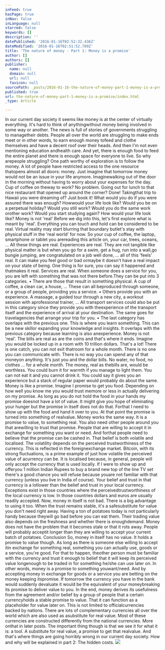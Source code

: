 ```yaml
---
inFeed: true
hasPage: true
inNav: false
inLanguage: null
starred: false
keywords: []
description: ''
datePublished: '2016-01-16T02:52:32.436Z'
dateModified: '2016-01-16T02:51:52.789Z'
title: 'The nature of money - Part 1: Money is a promise'
author: []
authors: []
publisher:
  name: null
  domain: null
  url: null
  favicon: null
sourcePath: _posts/2016-01-16-the-nature-of-money-part-1-money-is-a-promise.md
published: true
url: the-nature-of-money-part-1-money-is-a-promise/index.html
_type: Article

---
```

In our current day society it seems like money is at the center of virtually everything. It's hard to think of anythingwithout money being involved in some way or another. The news is full of stories of governments struggling to managetheir debts. People all over the world are struggling to make ends meet or in other words, to earn enough money tofeed and clothe themselves and have a decent roof over their heads. And then I'm not even mentioning education andhealth care.
And yet, there is enough food to feed the entire planet and there is enough space for everyone to live. So why arepeople struggling?
One path worthy of exploration is to follow the money. A lot of people have restricted access to the one resource thatopens almost all doors: money. Just imagine that tomorrow money would not be an issue in your life anymore. Imaginewalking out of the door in the morning without having to worry about your expenses for the day. Cup of coffee on theway to work? No problem. Going out for lunch to that nice restaurant that opened up around the corner? Done! Takingthat trip to Hawaii you were dreaming of? Just book it! What would you do if you were assured there was enough? Howwould your life look like? Would you be on a perpetual holiday? Would you still work? Would you do the same work orother work? Would you start studying again? How would your life look like?
Money is not 'real'
Before we dig into this, let's first explore what is meant by 'real'.
Everything you can touch and hold can be considered to be real. Virtual reality may start blurring that boundary butlet's stay with physical stuff in the 'real world' for now. So your cup of coffee, the laptop, smartphone or tablet you arereading this article on, your car, trees, oceans, ... All these things are real.
Experiences are real. They are not tangible like physical matter is but when you go for a swim, get a hug, run into a wall,go bungie jumping, are congratulated on a job well done, ... all of this 'feels' real. It can make you feel good or bad ormaybe it doesn't have a real impact on your state of being. One thing is for sure, you can say it happened and thatmakes it real.
Services are real. When someone does a service for you, you are left with something that was not there before.They can be put into 3 categories.
• There are those that result in something physical. A cup of coffee, a clean car, a house, ... These can all beproduced through someone, or a group of people, providing you a service.
• Others provide you with an experience. A massage, a guided tour through a new city, a workout session with aprofessional trainer, ... All transport services could also be put in this category since they provide you with theexperience of the transport itself and the experience of arrival at your destination. The same goes for travelagencies that arrange your trip for you.
• The last category has overlaps with the previous one. This is where you learn something. This can be a new skillor expanding your knowledge and insights. It overlaps with the previous category because learning is also anexperience.
Money is not 'real'. The bills are real as are the coins and that's where it ends.
Imagine you would be locked up in a room with 10 trillion dollars. That's a lot! There is one catch, you can not exit thatroom for a whole month. There is no one you can communicate with. There is no way you can spend any of that moneyon anything. It's just you and the dollar bills. No water, no food, no clothes ... for a whole month. The money, real as thebills are, would be worthless. You could burn it for warmth if you manage to light them. You can not eat it and you cannot drink it. You could say it gives you an experience but a stack of regular paper would probably do about the same.
Money is like a promise. Imagine I promise to get you food. Depending on how well you know me you would trust memore or less in actually delivering on my promise. As long as you do not hold the food in your hands my promise doesnot have a lot of value. It might give you hope of eliminating your hunger but the promise in itself does not do that. Forthat I need to show up with the food and hand it over to you. At that point the promise is turned into something of realvalue.
Money works the same way. It is a promise to value, to something real. You also need other people around you that arewilling to trust that promise. People that are willing to accept it in exchange for something you want or need. And forthat people need to believe that the promise can be cashed in. That belief is both volatile and localised.
The volatility depends on the perceived trustworthiness of the currency. This is reflected in the foreignexchange market. Bitcoin, with its strong fluctuations, is a prime example of just how volatile the perceived value of acurrency can be.
It is localised because, in general, people will only accept the currency that is used locally. If I were to show up and offeryou 1 million Indian Rupees to buy a brand new top of the line TV set there's a good chance you will refuse because youare not familiar with that currency (unless you live in India of course). Your belief and trust in that currency is a lotlower than the belief and trust in your local currency. Exceptions exist in those countries where the perceivedtrustworthiness of the local currency is low. In those countries dollars and euros are usually readily accepted.
Now, money in itself is not bad. There is a big advantage to using it too. When the trust remains stable, it's a safesubstitute for value you don't need right away. Having a ton of potatoes today is not particularly handy because theywill go bad before you can eat them. Their trading value also depends on the freshness and whether there is enoughdemand. Money does not have the problem that it becomes stale or that it rots away. People will probably acceptit longer than they are willing to accept your current batch of potatoes.
Conclusion
So, money in itself has no value. It holds a promise to value though. As long as there is someone else willing to accept itin exchange for something real, something you can actually use, goods or a service, you're good. For that to happen, theother person must be familiar with the currency and trust it enough to belief that it will keep its perceived value longenough to be traded in for something he/she can use later on. In other words, money is a promise to something youwant/need. And by accepting money in exchange for goods or a service you are betting on the money keeping itspromise.
If tomorrow the currency you have in the bank would suddenly devaluate it would be the equivalent of your moneybreaking its promise to deliver value to you.
In the end, money derives its usefulness from the agreement and/or belief by a group of people that a certain currencyholds a stable promise to value. That it can function as a placeholder for value later on. This is not limited to officialcurrencies backed by nations. There are lots of complementary currencies all over the world which are also used as asubstitute for real value. Most of these currencies are constructed differently from the national currencies. More onthat in later posts.
The important thing though is that we see it for what it is: a tool. A substitute for real value, a promise to get that realvalue. And that's where things are going horribly wrong in our current day society.
How and why will be explained in part 2: The hidden costs.
![](https://the-grid-user-content.s3-us-west-2.amazonaws.com/d6094c69-b06b-4bbb-a95c-b524605a3ea8.png)